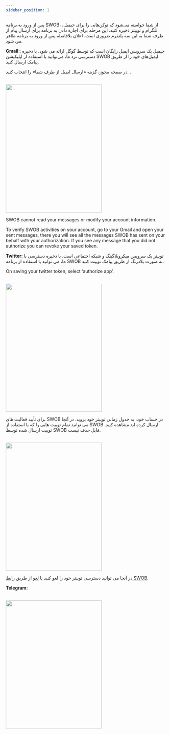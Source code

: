 ```yaml
---
sidebar_position: 1
---
```


پس از ورود به برنامه SWOB، از شما خواسته می‌شود که توکن‌هایی را برای جیمیل، تلگرام و توییتر ذخیره کنید. این مرحله برای اجازه دادن به برنامه برای ارسال پیام از طرف شما به این سه پلتفرم ضروری است. اعلان بلافاصله پس از ورود به برنامه ظاهر می شود.

**Gmail :**
جیمیل یک سرویس ایمیل رایگان است که توسط گوگل ارائه می شود. با ذخیره دسترسی نزد ما، می‌توانید با استفاده از اپلیکیشن SWOB ایمیل‌های خود را از طریق پیامک ارسال کنید.

در صفحه مجوز، گزینه «ارسال ایمیل از طرف شما» را انتخاب کنید. .

<br/>
<img src="/img/Gmail-Access.png" height="400" width="300" />
<br/>



SWOB cannot read your messages or modify your account information.

To verify SWOB activities on your account, go to your Gmail and open your sent messages, there you will see all the messages SWOB has sent on your behalf with your authorization. If you see any message that you did not authorize you can revoke your saved token.




**Twitter:**
توییتر یک سرویس میکروبلاگینگ و شبکه اجتماعی است. با ذخیره دسترسی با ما، می توانید با استفاده از برنامه SWOB به صورت بلادرنگ از طریق پیامک توییت کنید.

On saving your twitter token, select ‘authorize app’.

<br/>
<img src="/img/Twitter_Access.png" height="400" width="300" />
<br/>

برای تأیید فعالیت های SWOB در حساب خود، به جدول زمانی توییتر خود بروید. در آنجا می توانید تمام توییت هایی را که با استفاده از SWOB ارسال کرده اید مشاهده کنید. توییت ارسال شده توسط SWOB قابل حذف نیست.

<br/>
<img src="img/Twitter-Things.png" height="400" width="300" />
<br/>

<!--need to add the correct link on revoke token-->

در آنجا می توانید دسترسی توییتر خود را لغو کنید یا [لغو](https://smswithoutborders.com/) از طریق [رابط SWOB](https://smswithoutborders.com/login).

**Telegram:**

<!--
Telegram is a free cross platform, cloud based instant messaging service. By storing access with us, you will be able to send messages by SMS using the SWOB app.

On storing your Telegram token, Telegram sends you a verification code in your telegram inbox.

After code verification Telegram informs you that SWOB now has access to your account.

SWOB has access to only send messages on your behalf. We cannot read your messages or modify your account information.
To verify SWOB activities on your account. Open your telegram app and check sent messages. Every message you publish to telegram using SWOB will be visible there.

If you are not sure of some messages go to your Telegram account settings and devices, there you can
Terminate the session or  you revoke through the SWOB interface.
-->


<br/>
<img src="/img/Telegram-Access.png" height="400" width="300" />
<br/>
